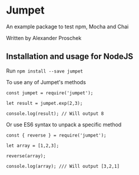 # Jumpet
An example package to test npm, Mocha and Chai

Written by Alexander Proschek

## Installation and usage for NodeJS
Run `npm install --save jumpet`

To use any of Jumpet's methods
```
const jumpet = require('jumpet');

let result = jumpet.exp(2,3);

console.log(result); // Will output 8
```

Or use ES6 syntax to unpack a specific method
```
const { reverse } = require('jumpet');

let array = [1,2,3];

reverse(array);

console.log(array); /// Will output [3,2,1]
```